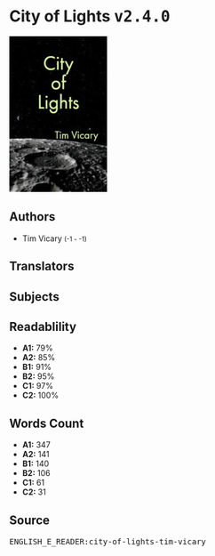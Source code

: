 # City of Lights <kbd>v2.4.0</kbd>

![](./cover.medium.jpg "")

## Authors


 - Tim Vicary <small>(-1 - -1)</small>

## Translators



## Subjects



## Readablility


 - **A1:** 79%
 - **A2:** 85%
 - **B1:** 91%
 - **B2:** 95%
 - **C1:** 97%
 - **C2:** 100%

## Words Count


 - **A1:** 347
 - **A2:** 141
 - **B1:** 140
 - **B2:** 106
 - **C1:** 61
 - **C2:** 31

## Source


<kbd>ENGLISH_E_READER:city-of-lights-tim-vicary</kbd>
